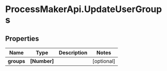 # ProcessMakerApi.UpdateUserGroups

## Properties

Name | Type | Description | Notes
------------ | ------------- | ------------- | -------------
**groups** | **[Number]** |  | [optional] 


